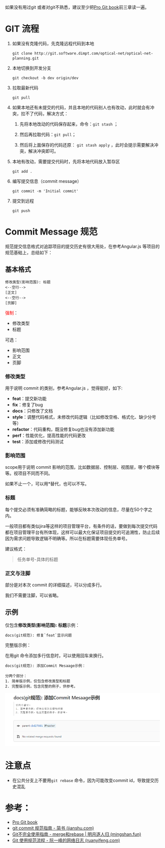 如果没有用过git 或者对git不熟悉，建议至少把[Pro Git book](https://git-scm.com/book/zh/v2)前三章读一遍。

# GIT 流程

1. 如果没有克隆代码，先克隆远程代码到本地
   ```
   git clone http://git.software.dimpt.com/optical-net/optical-net-planning.git
   ```
   
2. 本地切换到开发分支
   ```
   git checkout -b dev origin/dev
   ```
   
3. 拉取最新代码
   ```
   git pull
   ```
   
4. 如果本地还有未提交的代码，并且本地的代码别人也有改动，此时就会有冲突，拉不了代码，解决方式：

   1. 先将本地改动的代码保存起来，命令：`git stash` ；
   
   2. 然后再拉取代码：`git pull`；
   
   3. 然后将上面保存的代码还原： `git stash apply` ，此时会提示需要解决冲突，解决冲突即可。
   
5. 本地有改动，需要提交代码时，先将本地代码放入暂存区

   ```
   git add .
   ```

6. 编写提交信息（commit message）
   ```
   git commit -m 'Initial commit'
   ```

7. 提交到远程
   ```
   git push
   ```

# Commit Message 规范

规范提交信息格式对追踪项目的提交历史有很大用处，在参考Angular.js 等项目的规范基础上，总结如下：

## 基本格式

```text
修改类型(影响范围): 标题
<--空行-->
[正文]
<--空行-->
[页脚]
```

<font color='red'>强制</font>：

 - 修改类型
 - 标题

可选：

- 影响范围
- 正文
- 页脚

### 修改类型

用于说明 commit 的类别，参考Angular.js ，觉得挺好，如下:

- **feat**：提交新功能
- **fix**：修复了bug
- **docs**：只修改了文档
- **style**：调整代码格式，未修改代码逻辑（比如修改空格、格式化、缺少分号等）
- **refactor**：代码重构，既没修复bug也没有添加新功能
- **perf**：性能优化，提高性能的代码更改
- **test**：添加或修改代码测试

### 影响范围

scope用于说明 commit 影响的范围，比如数据层、控制层、视图层，哪个模块等等。视项目不同而不同。

如果不止一个，可以用*替代，也可以不写。

### 标题

每个提交必须有准确简略的标题，能够反映本次改动的信息，尽量在50个字之内。

一般项目都有类似jira等这样的项目管理平台，有条件的话，要做到每次提交代码都在项目管理平台有所体现，这样可以最大化保证项目提交的可追溯性，防止后续因为需求问题导致逻辑不明确等。所以在标题需要体现任务单号。

建议格式：

> 任务单号-具体的标题

### 正文与注脚

部分是对本次 commit 的详细描述，可以分成多行。

我们不需要注脚，可以省略。

## 示例

仅包含**修改类型(影响范围): 标题**示例：

```
docs(git规范): 修复`feat`显示问题
```

完整版示例：

在用git 命令添加多行信息时，可以使用回车来换行。

```
docs(git规范): 添加Commit Mesaage示例：

分两个部分：
1. 简单版示例，仅包含修改类型和标题
2. 完整版示例，包含完整的例子，供参考。
```

![image](./imgs/git_commit_multi_line_demo.png)

# 注意点

- 在公共分支上不要用`git rebase` 命令，因为可能改变commit id，导致提交历史混乱 

# 参考：

- [Pro Git book](https://git-scm.com/book/zh/v2)
- [git commit 规范指南 - 简书 (jianshu.com)](https://www.jianshu.com/p/201bd81e7dc9)
- [Git不完全使用指南 - merge和rebase | 明月逐人归 (mingshan.fun)](https://mingshan.fun/2018/12/23/merge-rebase/)
- [Git 使用规范流程 - 阮一峰的网络日志 (ruanyifeng.com)](http://ruanyifeng.com/blog/2015/08/git-use-process.html)

